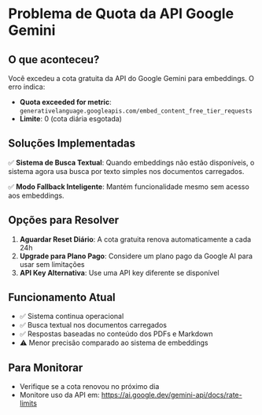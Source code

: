 # Problema de Quota da API Google Gemini

## O que aconteceu?
Você excedeu a cota gratuita da API do Google Gemini para embeddings. O erro indica:
- **Quota exceeded for metric**: `generativelanguage.googleapis.com/embed_content_free_tier_requests`
- **Limite**: 0 (cota diária esgotada)

## Soluções Implementadas
✅ **Sistema de Busca Textual**: Quando embeddings não estão disponíveis, o sistema agora usa busca por texto simples nos documentos carregados.

✅ **Modo Fallback Inteligente**: Mantém funcionalidade mesmo sem acesso aos embeddings.

## Opções para Resolver
1. **Aguardar Reset Diário**: A cota gratuita renova automaticamente a cada 24h
2. **Upgrade para Plano Pago**: Considere um plano pago da Google AI para usar sem limitações
3. **API Key Alternativa**: Use uma API key diferente se disponível

## Funcionamento Atual
- ✅ Sistema continua operacional
- ✅ Busca textual nos documentos carregados
- ✅ Respostas baseadas no conteúdo dos PDFs e Markdown
- ⚠️ Menor precisão comparado ao sistema de embeddings

## Para Monitorar
- Verifique se a cota renovou no próximo dia
- Monitore uso da API em: https://ai.google.dev/gemini-api/docs/rate-limits